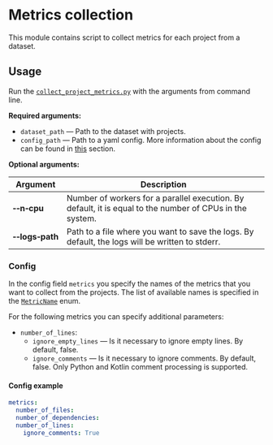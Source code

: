 # Metrics collection


This module contains script to collect metrics for each project from a dataset.

## Usage

Run the [`collect_project_metrics.py`](collect_project_metrics.py) with the arguments from command line.

**Required arguments:**
- `dataset_path` — Path to the dataset with projects.
- `config_path` — Path to a yaml config. More information about the config can be found in [this](#config) section.

**Optional arguments:**

| Argument                          | Description                                                                                              |
|-----------------------------------|----------------------------------------------------------------------------------------------------------|
| **&#8209;&#8209;n&#8209;cpu**     | Number of workers for a parallel execution. By default, it is equal to the number of CPUs in the system. |
| **&#8209;&#8209;logs&#8209;path** | Path to a file where you want to save the logs. By default, the logs will be written to stderr.          |

### Config
In the config field `metrics` you specify the names of the metrics that you want to collect from the projects. The list 
of available names is specified in the [`MetricName`](metrics.py) enum.

For the following metrics you can specify additional parameters:
* `number_of_lines`:
  * `ignore_empty_lines` — Is it necessary to ignore empty lines. By default, false.
  * `ignore_comments` — Is it necessary to ignore comments. By default, false. Only Python and Kotlin comment 
    processing is supported.

#### Config example
```yaml
metrics:
  number_of_files:
  number_of_dependencies:
  number_of_lines:
    ignore_comments: True
```
